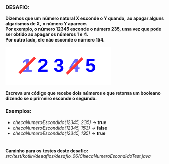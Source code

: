 #

<h3>DESAFIO:</h3>

**Dizemos que um número natural X esconde o Y quando, ao apagar alguns algarismos de X, o número Y aparece.**
<br>
**Por exemplo, o número 12345 esconde o número 235, uma vez que pode ser obtido ao apagar os números 1 e 4.**
<br>
**Por outro lado, ele não esconde o número 154.**

![imagem do desafio 6](https://github.com/jeffersontavaresdm/desafios/blob/main/src/main/resources/desafio_06-img.png)

**Escreva um código que recebe dois números e que retorna um booleano dizendo se o primeiro esconde o segundo.**

<h3>Exemplos:</h3>

- _checaNumeroEscondido(12345, 235)_ → **true**
- _checaNumeroEscondido(12345, 153)_ → **false**
- _checaNumeroEscondido(12345, 135)_ → **true**

#

**Caminho para os testes deste desafio:** _src/test/kotlin/desafios/desafio_06/ChecaNumeroEscondidoTest.java_
